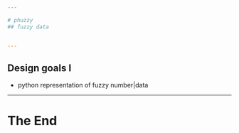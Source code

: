 ```yaml
---

# phuzzy
## fuzzy data


---
```


## Design goals I

* python representation of fuzzy number|data

---

# The End
